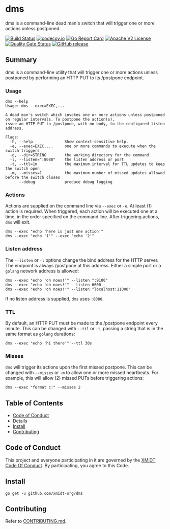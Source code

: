 # dms

dms is a command-line dead man's switch that will trigger one or more actions unless postponed.

[![Build Status](https://github.com/xmidt-org/dms/workflows/CI/badge.svg)](https://github.com/xmidt-org/dms/actions)
[![codecov.io](http://codecov.io/github/xmidt-org/dms/coverage.svg?branch=main)](http://codecov.io/github/xmidt-org/dms?branch=main)
[![Go Report Card](https://goreportcard.com/badge/github.com/xmidt-org/dms)](https://goreportcard.com/report/github.com/xmidt-org/dms)
[![Apache V2 License](http://img.shields.io/badge/license-Apache%20V2-blue.svg)](https://github.com/xmidt-org/dms/blob/main/LICENSE)
[![Quality Gate Status](https://sonarcloud.io/api/project_badges/measure?project=xmidt-org_PROJECT&metric=alert_status)](https://sonarcloud.io/dashboard?id=xmidt-org_PROJECT)
[![GitHub release](https://img.shields.io/github/release/xmidt-org/dms.svg)](CHANGELOG.md)

## Summary

dms is a command-line utility that will trigger one or more actions unless postponed by performing an HTTP PUT to its /postpone endpoint.

### Usage
```
dms --help
Usage: dms --exec=EXEC,...

A dead man's switch which invokes one or more actions unless postponed on regular intervals. To postpone the action(s),
issue an HTTP PUT to /postpone, with no body, to the configured listen address.

Flags:
  -h, --help              Show context-sensitive help.
  -e, --exec=EXEC,...     one or more commands to execute when the switch triggers
  -d, --dir=STRING        the working directory for the command
  -l, --listen=":8080"    the listen address or port
  -t, --ttl=1m            the maximum interval for TTL updates to keep the switch open
  -m, --misses=1          the maximum number of missed updates allowed before the switch closes
      --debug             produce debug logging
```

### Actions
Actions are supplied on the command line via `--exec` or `-e`.  At least (1) action is required.  When triggered, each action will be executed one at a time, in the order specified on the command line.  After triggering actions, `dms` will exit.

```
dms --exec "echo 'here is just one action'"
dms --exec "echo '1'" --exec "echo '2'"
```

### Listen address
The `--listen` or `-l` options change the bind address for the HTTP server.  The endpoint is always /postpone at this address.  Either a simple port or a `golang` network address is allowed:

```
dms --exec "echo 'oh noes!'" --listen ":9100"
dms --exec "echo 'oh noes!'" --listen 6600
dms --exec "echo 'oh noes!'" --listen "localhost:11000"
```

If no listen address is supplied, `dms` uses `:8080`.

### TTL
By default, an HTTP PUT must be made to the /postpone endpoint every minute.  This can be changed with `--ttl` or `-t`, passing a string that is in the same format as `golang` durations:

```
dms --exec "echo 'hi there'" --ttl 30s
```

### Misses
`dms` will trigger its actions upon the first missed postpone.  This can be changed with `--misses` or `-m` to allow one or more missed heartbeats.  For example, this will allow (2) missed PUTs before triggering actions:

```
dms --exec "format c:" --misses 2
```

## Table of Contents

- [Code of Conduct](#code-of-conduct)
- [Details](#details)
- [Install](#install)
- [Contributing](#contributing)

## Code of Conduct

This project and everyone participating in it are governed by the [XMiDT Code Of Conduct](https://xmidt.io/docs/community/code_of_conduct/). 
By participating, you agree to this Code.

## Install

```
go get -u github.com/xmidt-org/dms
```

## Contributing

Refer to [CONTRIBUTING.md](CONTRIBUTING.md).
